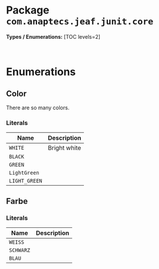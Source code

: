 # Package `com.anaptecs.jeaf.junit.core`

**Types / Enumerations:**
[TOC levels=2]



<br>

# Enumerations
## Color
There are so many colors.

### Literals

| Name | Description |
|------|-------------|
| `WHITE` | Bright white |
| `BLACK` |  |
| `GREEN` |  |
| `LightGreen` |  |
| `LIGHT_GREEN` |  |

## Farbe


### Literals

| Name | Description |
|------|-------------|
| `WEISS` |  |
| `SCHWARZ` |  |
| `BLAU` |  |

